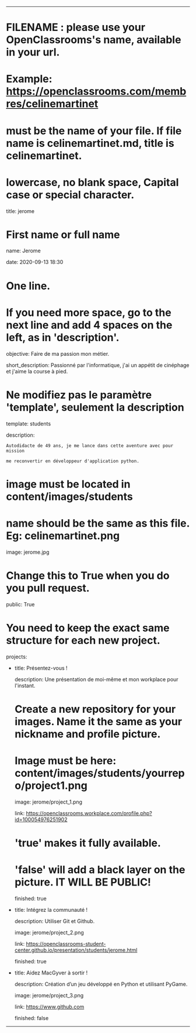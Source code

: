 ---


# FILENAME : please use your OpenClassrooms's name, available in your url.

# Example: https://openclassrooms.com/membres/celinemartinet

# must be the name of your file. If file name is celinemartinet.md, title is celinemartinet.

# lowercase, no blank space, Capital case or special character.

title: jerome


# First name or full name

name: Jerome

date: 2020-09-13 18:30


# One line.

# If you need more space, go to the next line and add 4 spaces on the left, as in 'description'.

objective: Faire de ma passion mon métier.

short_description: Passionné par l'informatique, j'ai un appétit de cinéphage et j'aime la course à pied. 


# Ne modifiez pas le paramètre 'template', seulement la description

template: students

description:

    Autodidacte de 49 ans, je me lance dans cette aventure avec pour mission  

    me reconvertir en développeur d'application python.


# image must be located in content/images/students

# name should be the same as this file. Eg: celinemartinet.png

image: jerome.jpg


# Change this to True when you do you pull request.

public: True


# You need to keep the exact same structure for each new project.

projects:

  - title: Présentez-vous !

    description: Une présentation de moi-même et mon workplace pour l'instant.

    # Create a new repository for your images. Name it the same as your nickname and profile picture.

    # Image must be here: content/images/students/yourrepo/project1.png

    image: jerome/project_1.png

    link: https://openclassrooms.workplace.com/profile.php?id=100054976251902

    # 'true' makes it fully available.

    # 'false' will add a black layer on the picture. IT WILL BE PUBLIC!

    finished: true

  - title: Intégrez la communauté !

    description: Utiliser Git et Github. 

    image: jerome/project_2.png

    link: https://openclassrooms-student-center.github.io/presentation/students/jerome.html

    finished: true

  - title: Aidez MacGyver à sortir !

    description: Création d’un jeu développé en Python et utilisant PyGame.

    image: jerome/project_3.png

    link: https://www.github.com

    finished: false

---